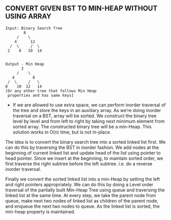 ## CONVERT GIVEN BST TO MIN-HEAP WITHOUT USING ARRAY

```
Input: Binary Search Tree
        8
     /    \
    4      12
  /  \     /  \
 2    6   10  14


Output - Min Heap
       2
     /    \
   4        6
 /  \     /   \
8    10  12   14
[Or any other tree that follows Min Heap
 properties and has same keys]
```

- If we are allowed to use extra space, we can perform inorder traversal of the tree and store the keys in an auxiliary array. As we’re doing inorder traversal on a BST, array will be sorted. We construct the binary tree level by level and from left to right by taking next minimum element from sorted array. The constructed binary tree will be a min-Heap. This solution works in O(n) time, but is not in-place.

The idea is to convert the binary search tree into a sorted linked list first. We can do this by traversing the BST in inorder fashion. We add nodes at the beginning of current linked list and update head of the list using pointer to head pointer. Since we insert at the beginning, to maintain sorted order, we first traverse the right subtree before the left subtree. i.e. do a reverse inorder traversal.

Finally we convert the sorted linked list into a min-Heap by setting the left and right pointers appropriately. We can do this by doing a Level order traversal of the partially built Min-Heap Tree using queue and traversing the linked list at the same time. At every step, we take the parent node from queue, make next two nodes of linked list as children of the parent node, and enqueue the next two nodes to queue. As the linked list is sorted, the min-heap property is maintained.